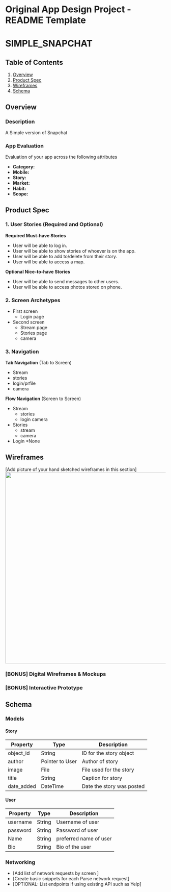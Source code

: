 Original App Design Project - README Template
===

# SIMPLE_SNAPCHAT

## Table of Contents
1. [Overview](#Overview)
1. [Product Spec](#Product-Spec)
1. [Wireframes](#Wireframes)
2. [Schema](#Schema)

## Overview
### Description
A Simple version of Snapchat

### App Evaluation
Evaluation of your app across the following attributes
- **Category:**
- **Mobile:**
- **Story:**
- **Market:**
- **Habit:**
- **Scope:**

## Product Spec

### 1. User Stories (Required and Optional)

**Required Must-have Stories**

* User will be able to log in.
* User will be able to show stories of whoever is on the app.
* User will be able to add to/delete from their story.
* User will be able to access a map.

**Optional Nice-to-have Stories**

* User will be able to send messages to other users.
* User will be able to access photos stored on phone.

### 2. Screen Archetypes

* First screen
   * Login page
* Second screen
   * Stream page
   * Stories page
   * camera 

### 3. Navigation

**Tab Navigation** (Tab to Screen)

* Stream
* stories
* login/prfile
* camera

**Flow Navigation** (Screen to Screen)

* Stream
   * stories
   * login camera
* Stories
   * stream
   * camera
* Login
    *None

## Wireframes
[Add picture of your hand sketched wireframes in this section]
<img src="YOUR_WIREFRAME_IMAGE_URL" width=600>

### [BONUS] Digital Wireframes & Mockups

### [BONUS] Interactive Prototype

## Schema 
### Models
#### Story
|Property |Type |Description  |
|--------|----|-----------|
|object_id  |String |ID for the story object  |
|author|Pointer to User |Author of story  |
|image |File |File used for the story |
|title |String |Caption for story |
|date_added |DateTime |Date the story was posted |

#### User
|Property |Type |Description  |
|--------|----|-----------|
|username |String |Username of user  |
|password |String |Password of user  |
|Name |String |preferred name of user |
|Bio |String |Bio of the user |

### Networking
- [Add list of network requests by screen ]
- [Create basic snippets for each Parse network request]
- [OPTIONAL: List endpoints if using existing API such as Yelp]
